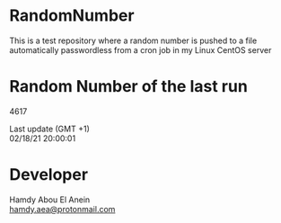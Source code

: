 # RandomNumber    
This is a test repository where a random number is pushed to a file automatically passwordless from a cron job in my Linux CentOS server    
# Random Number of the last run   
4617
      
Last update (GMT +1)    
02/18/21 20:00:01
# Developer    
Hamdy Abou El Anein   
hamdy.aea@protonmail.com
